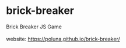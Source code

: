 # brick-breaker
Brick Breaker JS Game<br><br>
website: https://poluna.github.io/brick-breaker/ <br><br>